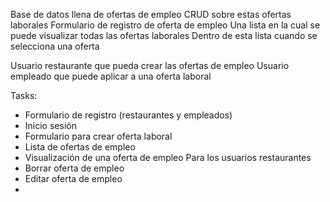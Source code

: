 

Base de datos llena de ofertas de empleo
CRUD sobre estas ofertas laborales
Formulario de registro de oferta de empleo
Una lista en la cual se puede visualizar todas las ofertas laborales
Dentro de esta lista cuando se selecciona una oferta 

Usuario restaurante que pueda crear las ofertas de empleo
Usuario empleado que puede aplicar a una oferta laboral

Tasks:
- Formulario de registro (restaurantes y empleados)
- Inicio sesión
- Formulario para crear oferta laboral
- Lista de ofertas de empleo
- Visualización de una oferta de empleo
Para los usuarios restaurantes
- Borrar oferta de empleo
- Editar oferta de empleo
- 